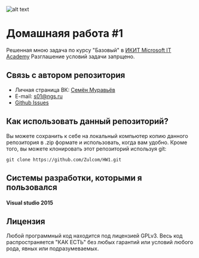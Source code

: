 ![alt text](https://pp.userapi.com/c637822/v637822291/3f485/wruwj6PGtd4.jpg "Microsoft IT Academy IKIT")


# Домашнаяя работа #1 
Решенная  мною задача по курсу "Базовый" в [ИКИТ Microsoft IT Academy](https://vk.com/microsoft_ikit)
Разглашение условий задачи запрщено.

## Связь с автором репозитория
-  Личная страница ВК: [Семён Муравьёв](https://vk.com/sem0n)
-  E-mail: s01@ngs.ru
-  [Github Issues](https://github.com/Zulcom/HW1/issues "Github Issues")


## Как использовать данный репозиторий?
Вы можете сохранить к себе на локальный компьютер копию данного репозитория в .zip формате и использовать, 
когда вам удобно. Кроме того, вы можете клонировать этот репозиторий используя git:
```
git clone https://github.com/Zulcom/HW1.git
```

## Системы разработки, которыми я пользовался
####  Visual studio 2015 

## Лицензия
Любой программный код находится под лицензией GPLv3.
Весь код распространяется "КАК ЕСТЬ" без любых гарантий или условий любого рода, явных или подразумеваемых.
